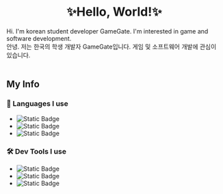 <h1 align="center">✨Hello, World!✨</h1>
Hi. I'm korean student developer GameGate. I'm interested in game and software development.<br>
안녕. 저는 한국의 학생 개발자 GameGate입니다. 게임 및 소프트웨어 개발에 관심이 있습니다.
<br><br>

## My Info
### 📄 Languages I use
  - <img alt="Static Badge" src="https://img.shields.io/badge/C-blue?logo=c">
  - <img alt="Static Badge" src="https://img.shields.io/badge/C%23-darkviolet?logo=csharp">
  - <img alt="Static Badge" src="https://img.shields.io/badge/Python-gold?logo=python">

### 🛠 Dev Tools I use
  - <img alt="Static Badge" src="https://img.shields.io/badge/Visual_Studio-%235C2D91?logo=visualstudio">
  - <img alt="Static Badge" src="https://img.shields.io/badge/Visual_Studio_Code-%23007ACC?logo=visualstudio">
  - <img alt="Static Badge" src="https://img.shields.io/badge/Unity-black?logo=unity">
